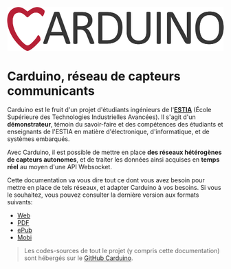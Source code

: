 <img class="logo" src='images/carduino-simple-logo.png' alt='Logo Debian' />

# Carduino, réseau de capteurs communicants

Carduino est le fruit d'un projet d'étudiants ingénieurs de l'[**ESTIA**](http://www.estia.fr) (École Supérieure des Technologies Industrielles Avancées). Il s'agit d'un **démonstrateur**, témoin du savoir-faire et des compétences des étudiants et enseignants de l'ESTIA en matière d'électronique, d'informatique, et de systèmes embarqués.

Avec Carduino, il est possible de mettre en place **des réseaux hétérogènes de capteurs autonomes**, et de traiter les données ainsi acquises en **temps réel** au moyen d'une API Websocket.

Cette documentation va vous dire tout ce dont vous avez besoin pour mettre en place de tels réseaux, et adapter Carduino à vos besoins. Si vous le souhaitez, vous pouvez consulter la dernière version aux formats suivants:

- [Web](http://docs.carduino.com)
- [PDF](https://www.gitbook.com/download/pdf/book/carduino/carduino-docs)
- [ePub](https://www.gitbook.com/download/epub/book/carduino/carduino-docs)
- [Mobi](https://www.gitbook.com/download/mobi/book/carduino/carduino-docs)

> Les codes-sources de tout le projet (y compris cette documentation) sont hébergés sur le [GitHub Carduino](https://github.com/Carduino).